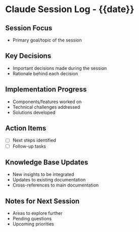 # Claude Session Log - {{date}}

## Session Focus
- Primary goal/topic of the session

## Key Decisions
- Important decisions made during the session
- Rationale behind each decision

## Implementation Progress
- Components/features worked on
- Technical challenges addressed
- Solutions developed

## Action Items
- [ ] Next steps identified
- [ ] Follow-up tasks

## Knowledge Base Updates
- New insights to be integrated
- Updates to existing documentation
- Cross-references to main documentation

## Notes for Next Session
- Areas to explore further
- Pending questions
- Upcoming priorities
